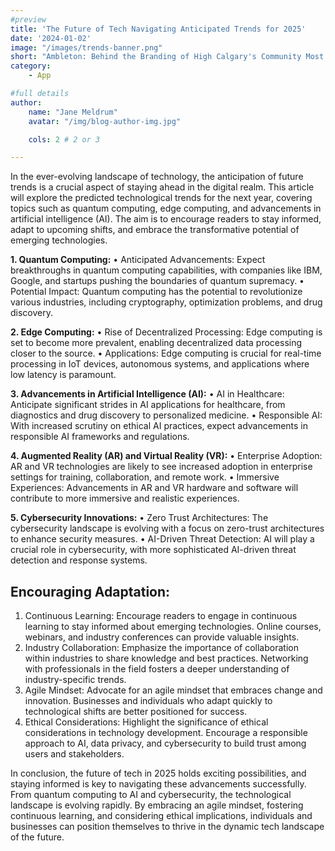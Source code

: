 ```yaml
---
#preview
title: 'The Future of Tech Navigating Anticipated Trends for 2025'
date: '2024-01-02'
image: "/images/trends-banner.png"
short: "Ambleton: Behind the Branding of High Calgary's Community Most innovative and successful builders and real estate..."
category:
    - App

#full details
author:
    name: "Jane Meldrum"
    avatar: "/img/blog-author-img.jpg"

    cols: 2 # 2 or 3

---
```

In the ever-evolving landscape of technology, the anticipation of future trends is a crucial aspect of staying ahead in the digital realm. This article will explore the predicted technological trends for the next year, covering topics such as quantum computing, edge computing, and advancements in artificial intelligence (AI). The aim is to encourage readers to stay informed, adapt to upcoming shifts, and embrace the transformative potential of emerging technologies.

**1. Quantum Computing:**
•	Anticipated Advancements: Expect breakthroughs in quantum computing capabilities, with companies like IBM, Google, and startups pushing the boundaries of quantum supremacy.
•	Potential Impact: Quantum computing has the potential to revolutionize various industries, including cryptography, optimization problems, and drug discovery.

**2. Edge Computing:**
•	Rise of Decentralized Processing: Edge computing is set to become more prevalent, enabling decentralized data processing closer to the source.
•	Applications: Edge computing is crucial for real-time processing in IoT devices, autonomous systems, and applications where low latency is paramount.

**3. Advancements in Artificial Intelligence (AI):**
•	AI in Healthcare: Anticipate significant strides in AI applications for healthcare, from diagnostics and drug discovery to personalized medicine.
•	Responsible AI: With increased scrutiny on ethical AI practices, expect advancements in responsible AI frameworks and regulations.

**4. Augmented Reality (AR) and Virtual Reality (VR):**
•	Enterprise Adoption: AR and VR technologies are likely to see increased adoption in enterprise settings for training, collaboration, and remote work.
•	Immersive Experiences: Advancements in AR and VR hardware and software will contribute to more immersive and realistic experiences.

**5. Cybersecurity Innovations:**
•	Zero Trust Architectures: The cybersecurity landscape is evolving with a focus on zero-trust architectures to enhance security measures.
•	AI-Driven Threat Detection: AI will play a crucial role in cybersecurity, with more sophisticated AI-driven threat detection and response systems.

## Encouraging Adaptation:
1.	Continuous Learning: Encourage readers to engage in continuous learning to stay informed about emerging technologies. Online courses, webinars, and industry conferences can provide valuable insights.
2.	Industry Collaboration: Emphasize the importance of collaboration within industries to share knowledge and best practices. Networking with professionals in the field fosters a deeper understanding of industry-specific trends.
3.	Agile Mindset: Advocate for an agile mindset that embraces change and innovation. Businesses and individuals who adapt quickly to technological shifts are better positioned for success.
4.	Ethical Considerations: Highlight the significance of ethical considerations in technology development. Encourage a responsible approach to AI, data privacy, and cybersecurity to build trust among users and stakeholders.

In conclusion, the future of tech in 2025 holds exciting possibilities, and staying informed is key to navigating these advancements successfully. From quantum computing to AI and cybersecurity, the technological landscape is evolving rapidly. By embracing an agile mindset, fostering continuous learning, and considering ethical implications, individuals and businesses can position themselves to thrive in the dynamic tech landscape of the future.

